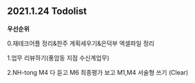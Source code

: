 ## 2021.1.24 Todolist



**우선순위**

0.재테크어플 정리&한주 계획세우기&은덕부 엑셀파일 정리

1.업무 리뷰하기(풍암동 지점 수신계업무)

2.NH-tong M4 다 듣고 M6 최종평가 보고 M1,M4 서술형 쓰기 (Clear)

